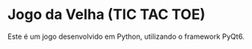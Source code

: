 # Jogo da Velha (TIC TAC TOE)

Este é um jogo desenvolvido em Python, utilizando o framework PyQt6. 

